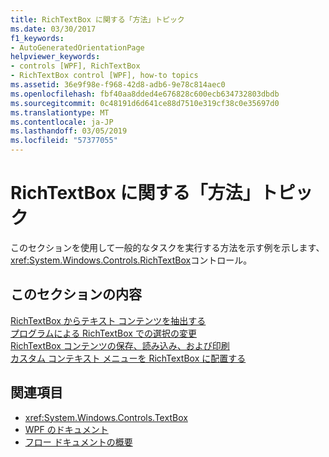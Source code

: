 ```yaml
---
title: RichTextBox に関する「方法」トピック
ms.date: 03/30/2017
f1_keywords:
- AutoGeneratedOrientationPage
helpviewer_keywords:
- controls [WPF], RichTextBox
- RichTextBox control [WPF], how-to topics
ms.assetid: 36e9f98e-f968-42d8-adb6-9e78c814aec0
ms.openlocfilehash: fbf40aa8dded4e676828c600ecb634732803dbdb
ms.sourcegitcommit: 0c48191d6d641ce88d7510e319cf38c0e35697d0
ms.translationtype: MT
ms.contentlocale: ja-JP
ms.lasthandoff: 03/05/2019
ms.locfileid: "57377055"
---
```

# <a name="richtextbox-how-to-topics"></a>RichTextBox に関する「方法」トピック
このセクションを使用して一般的なタスクを実行する方法を示す例を示します、<xref:System.Windows.Controls.RichTextBox>コントロール。  
  
## <a name="in-this-section"></a>このセクションの内容  
 [RichTextBox からテキスト コンテンツを抽出する](how-to-extract-the-text-content-from-a-richtextbox.md)  
 [プログラムによる RichTextBox での選択の変更](change-selection-in-a-richtextbox-programmatically.md)  
 [RichTextBox コンテンツの保存、読み込み、および印刷](how-to-save-load-and-print-richtextbox-content.md)  
 [カスタム コンテキスト メニューを RichTextBox に配置する](how-to-position-a-custom-context-menu-in-a-richtextbox.md)  
  
## <a name="see-also"></a>関連項目
- <xref:System.Windows.Controls.TextBox>
- [WPF のドキュメント](../advanced/documents-in-wpf.md)
- [フロー ドキュメントの概要](../advanced/flow-document-overview.md)
